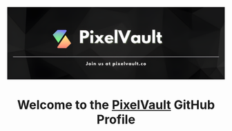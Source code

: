 <div align="center">
  <img src="banner.png"/>
</div>

<h1 align="center">
  Welcome to the <a href="https://pixelvault.co/" target="_blank">PixelVault</a> GitHub Profile
</h1> 
